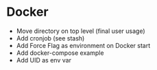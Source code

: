 # Docker
+ Move directory on top level (final user usage)
+ Add cronjob (see stash)
+ Add Force Flag as environment on Docker start
+ Add docker-compose example
+ Add UID as env var